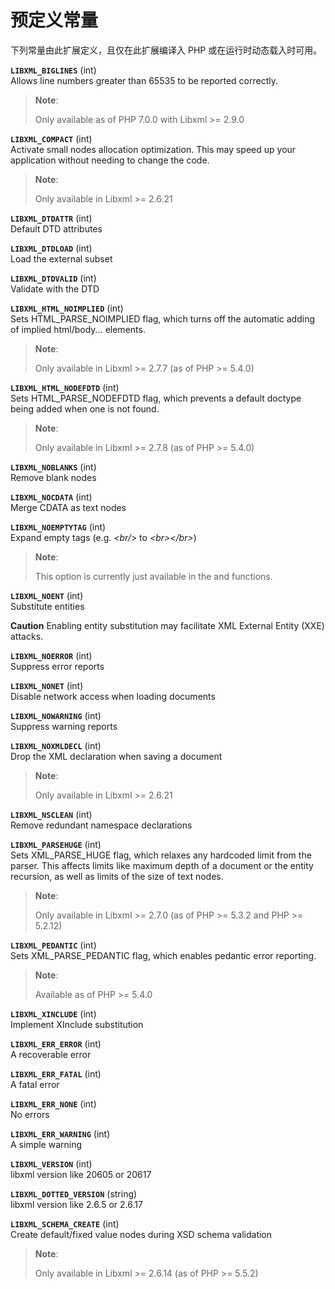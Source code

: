 预定义常量
==========

下列常量由此扩展定义，且仅在此扩展编译入 PHP 或在运行时动态载入时可用。

**`LIBXML_BIGLINES`** (<span class="type">int</span>)  
<span class="simpara"> Allows line numbers greater than 65535 to be
reported correctly. </span>

> **Note**:
>
> Only available as of PHP 7.0.0 with Libxml \>= 2.9.0

**`LIBXML_COMPACT`** (<span class="type">int</span>)  
<span class="simpara"> Activate small nodes allocation optimization.
This may speed up your application without needing to change the code.
</span>

> **Note**:
>
> Only available in Libxml \>= 2.6.21

**`LIBXML_DTDATTR`** (<span class="type">int</span>)  
<span class="simpara"> Default DTD attributes </span>

**`LIBXML_DTDLOAD`** (<span class="type">int</span>)  
<span class="simpara"> Load the external subset </span>

**`LIBXML_DTDVALID`** (<span class="type">int</span>)  
<span class="simpara"> Validate with the DTD </span>

**`LIBXML_HTML_NOIMPLIED`** (<span class="type">int</span>)  
<span class="simpara"> Sets HTML\_PARSE\_NOIMPLIED flag, which turns off
the automatic adding of implied html/body... elements. </span>

> **Note**:
>
> Only available in Libxml \>= 2.7.7 (as of PHP \>= 5.4.0)

**`LIBXML_HTML_NODEFDTD`** (<span class="type">int</span>)  
<span class="simpara"> Sets HTML\_PARSE\_NODEFDTD flag, which prevents a
default doctype being added when one is not found. </span>

> **Note**:
>
> Only available in Libxml \>= 2.7.8 (as of PHP \>= 5.4.0)

**`LIBXML_NOBLANKS`** (<span class="type">int</span>)  
<span class="simpara"> Remove blank nodes </span>

**`LIBXML_NOCDATA`** (<span class="type">int</span>)  
<span class="simpara"> Merge CDATA as text nodes </span>

**`LIBXML_NOEMPTYTAG`** (<span class="type">int</span>)  
<span class="simpara"> Expand empty tags (e.g. *\<br/\>* to
*\<br\>\</br\>*) </span>

> **Note**:
>
> This option is currently just available in the
> <a href="/class/domdocument.html#DOMDocument::save" class="xref"></a>
> and
> <a href="/class/domdocument.html#DOMDocument::saveXML" class="xref"></a>
> functions.

**`LIBXML_NOENT`** (<span class="type">int</span>)  
<span class="simpara"> Substitute entities </span>

**Caution**
Enabling entity substitution may facilitate XML External Entity (XXE)
attacks.

**`LIBXML_NOERROR`** (<span class="type">int</span>)  
<span class="simpara"> Suppress error reports </span>

**`LIBXML_NONET`** (<span class="type">int</span>)  
<span class="simpara"> Disable network access when loading documents
</span>

**`LIBXML_NOWARNING`** (<span class="type">int</span>)  
<span class="simpara"> Suppress warning reports </span>

**`LIBXML_NOXMLDECL`** (<span class="type">int</span>)  
<span class="simpara"> Drop the XML declaration when saving a document
</span>

> **Note**:
>
> Only available in Libxml \>= 2.6.21

**`LIBXML_NSCLEAN`** (<span class="type">int</span>)  
<span class="simpara"> Remove redundant namespace declarations </span>

**`LIBXML_PARSEHUGE`** (<span class="type">int</span>)  
<span class="simpara"> Sets XML\_PARSE\_HUGE flag, which relaxes any
hardcoded limit from the parser. This affects limits like maximum depth
of a document or the entity recursion, as well as limits of the size of
text nodes. </span>

> **Note**:
>
> Only available in Libxml \>= 2.7.0 (as of PHP \>= 5.3.2 and PHP \>=
> 5.2.12)

**`LIBXML_PEDANTIC`** (<span class="type">int</span>)  
<span class="simpara"> Sets XML\_PARSE\_PEDANTIC flag, which enables
pedantic error reporting. </span>

> **Note**:
>
> Available as of PHP \>= 5.4.0

**`LIBXML_XINCLUDE`** (<span class="type">int</span>)  
<span class="simpara"> Implement XInclude substitution </span>

**`LIBXML_ERR_ERROR`** (<span class="type">int</span>)  
<span class="simpara"> A recoverable error </span>

**`LIBXML_ERR_FATAL`** (<span class="type">int</span>)  
<span class="simpara"> A fatal error </span>

**`LIBXML_ERR_NONE`** (<span class="type">int</span>)  
<span class="simpara"> No errors </span>

**`LIBXML_ERR_WARNING`** (<span class="type">int</span>)  
<span class="simpara"> A simple warning </span>

**`LIBXML_VERSION`** (<span class="type">int</span>)  
<span class="simpara"> libxml version like 20605 or 20617 </span>

**`LIBXML_DOTTED_VERSION`** (<span class="type">string</span>)  
<span class="simpara"> libxml version like 2.6.5 or 2.6.17 </span>

**`LIBXML_SCHEMA_CREATE`** (<span class="type">int</span>)  
<span class="simpara"> Create default/fixed value nodes during XSD
schema validation </span>

> **Note**:
>
> Only available in Libxml \>= 2.6.14 (as of PHP \>= 5.5.2)
